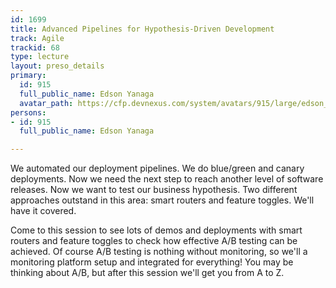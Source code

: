 ```yaml
---
id: 1699
title: Advanced Pipelines for Hypothesis-Driven Development
track: Agile
trackid: 68
type: lecture
layout: preso_details
primary:
  id: 915
  full_public_name: Edson Yanaga
  avatar_path: https://cfp.devnexus.com/system/avatars/915/large/edson_yanaga.jpg?1507757067
persons:
- id: 915
  full_public_name: Edson Yanaga

---
```

We automated our deployment pipelines. We do blue/green and canary deployments. Now we need the next step to reach another level of software releases. Now we want to test our business hypothesis. Two different approaches outstand in this area: smart routers and feature toggles. We'll have it covered.

Come to this session to see lots of demos and deployments with smart routers and feature toggles to check how effective A/B testing can be achieved. Of course A/B testing is nothing without monitoring, so we'll a monitoring platform setup and integrated for everything! You may be thinking about A/B, but after this session we'll get you from A to Z.